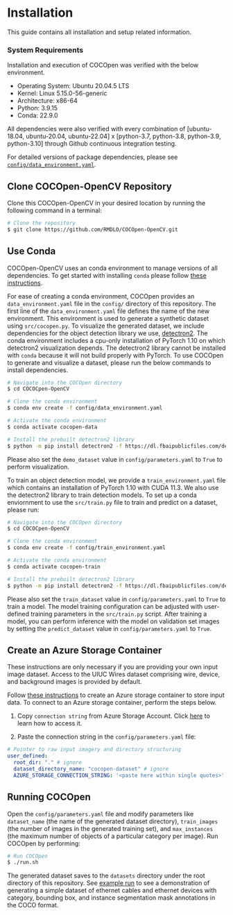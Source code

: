 # **Installation**

This guide contains all installation and setup related information.

### **System Requirements**

Installation and execution of COCOpen was verified with the below environment.
- Operating System: Ubuntu 20.04.5 LTS
- Kernel: Linux 5.15.0-56-generic
- Architecture: x86-64
- Python: 3.9.15
- Conda: 22.9.0

All dependencies were also verified with every combination of [ubuntu-18.04, ubuntu-20.04, ubuntu-22.04] x [python-3.7, python-3.8, python-3.9, python-3.10] through Github continuous integration testing. 

For detailed versions of package dependencies, please see [`config/data_environment.yaml`](https://github.com/RMDLO/COCOpen-OpenCV/blob/main/config/data_environment.yaml).

## **Clone COCOpen-OpenCV Repository**

Clone this COCOpen-OpenCV in your desired location by running the following command in a terminal:
```bash
# Clone the repository
$ git clone https://github.com/RMDLO/COCOpen-OpenCV.git
```

## **Use Conda**

COCOpen-OpenCV uses an conda environment to manage versions of all dependencies. To get started with installing `conda` please follow [these instructions](https://conda.io/projects/conda/en/latest/user-guide/getting-started.html).

For ease of creating a conda environment, COCOpen provides an `data_environment.yaml` file in the `config/` directory of this repository. The first line of the `data_environment.yaml` file defines the name of the new environment. This environment is used to generate a synthetic dataset using `src/cocopen.py`. To visualize the generated dataset, we include dependencies for the object detection library we use, [detectron2](https://github.com/facebookresearch/detectron2). The conda environment includes a cpu-only installation of PyTorch 1.10 on which detectron2 visualization depends. The detectron2 library cannot be installed with `conda` because it will not build properly with PyTorch. To use COCOpen to generate and visualize a dataset, please run the below commands to install dependencies.

```bash
# Navigate into the COCOpen directory
$ cd COCOCpen-OpenCV
```
```bash
# Clone the conda environment
$ conda env create -f config/data_environment.yaml
```
```bash
# Activate the conda environment
$ conda activate cocopen-data
```
```bash
# Install the prebuilt detectron2 library
$ python -m pip install detectron2 -f https://dl.fbaipublicfiles.com/detectron2/wheels/cpu/torch1.10/index.html
```

Please also set the `demo_dataset` value in `config/parameters.yaml` to `True` to perform visualization.

To train an object detection model, we provide a `train_environment.yaml` file which contains an installation of PyTorch 1.10 with CUDA 11.3. We also use the detectron2 library to train detection models. To set up a conda enviornment to use the `src/train.py` file to train and predict on a dataset, please run:

```bash
# Navigate into the COCOpen directory
$ cd COCOCpen-OpenCV
```
```bash
# Clone the conda environment
$ conda env create -f config/train_environment.yaml
```
```bash
# Activate the conda environment
$ conda activate cocopen-train
```
```bash
# Install the prebuilt detectron2 library
$ python -m pip install detectron2 -f https://dl.fbaipublicfiles.com/detectron2/wheels/cu113/torch1.10/index.html
```

Please also set the `train_dataset` value in `config/parameters.yaml` to `True` to train a model. The model training configuration can be adjusted with user-defined training parameters in the `src/train.py` script. After training a model, you can perform inference with the model on validation set images by setting the `predict_dataset` value in `config/parameters.yaml` to `True`.

## **Create an Azure Storage Container**

These instructions are only necessary if you are providing your own input image dataset. Access to the UIUC Wires dataset comprising wire, device, and background images is provided by default.

Follow [these instructions](https://github.com/RMDLO/COCOpen-OpenCV/blob/main/docs/README_AZURE.md) to create an Azure storage container to store input data. To connect to an Azure storage container, perform the steps below.

1. Copy `connection string` from Azure Storage Account. Click [here](https://learn.microsoft.com/en-us/azure/storage/common/storage-account-keys-manage?toc=%2Fazure%2Fstorage%2Fblobs%2Ftoc.json&bc=%2Fazure%2Fstorage%2Fblobs%2Fbreadcrumb%2Ftoc.json&tabs=azure-portal#view-account-access-keys) to learn how to access it.

2. Paste the connection string in the `config/parameters.yaml` file:

```yaml
# Pointer to raw input imagery and directory structuring
user_defined:
  root_dir: "." # ignore
  dataset_directory_name: "cocopen-dataset" # ignore
  AZURE_STORAGE_CONNECTION_STRING: '<paste here within single quotes>'
```

## **Running COCOpen**

Open the `config/parameters.yaml` file and modify parameters like `dataset_name` (the name of the generated dataset directory), `train_images` (the number of images in the generated training set), and `max_instances` (the maximum number of objects of a particular category per image). Run COCOpen by performing:

```bash
# Run COCOpen
$ ./run.sh
```

The generated dataset saves to the `datasets` directory under the root directory of this repository. See [example run](https://github.com/RMDLO/COCOpen-OpenCV/blob/main/docs/EXAMPLE_RUN.md) to see a demonstration of generating a simple dataset of ethernet cables and ethernet devices with category, bounding box, and instance segmentation mask annotations in the COCO format.